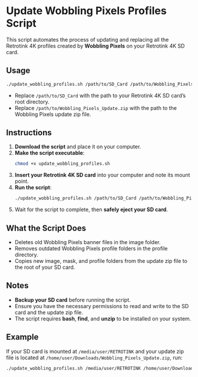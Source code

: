 
# Update Wobbling Pixels Profiles Script

This script automates the process of updating and replacing all the Retrotink 4K profiles created by **Wobbling Pixels** on your Retrotink 4K SD card.

## Usage

```bash
./update_wobbling_profiles.sh /path/to/SD_Card /path/to/Wobbling_Pixels_Update.zip
```

- Replace `/path/to/SD_Card` with the path to your Retrotink 4K SD card’s root directory.
- Replace `/path/to/Wobbling_Pixels_Update.zip` with the path to the Wobbling Pixels update zip file.

## Instructions

1. **Download the script** and place it on your computer.
2. **Make the script executable**:
   ```bash
   chmod +x update_wobbling_profiles.sh
   ```
3. **Insert your Retrotink 4K SD card** into your computer and note its mount point.
4. **Run the script**:
   ```bash
   ./update_wobbling_profiles.sh /path/to/SD_Card /path/to/Wobbling_Pixels_Update.zip
   ```
5. Wait for the script to complete, then **safely eject your SD card**.

## What the Script Does

- Deletes old Wobbling Pixels banner files in the image folder.
- Removes outdated Wobbling Pixels profile folders in the profile directory.
- Copies new image, mask, and profile folders from the update zip file to the root of your SD card.

## Notes

- **Backup your SD card** before running the script.
- Ensure you have the necessary permissions to read and write to the SD card and the update zip file.
- The script requires **bash**, **find**, and **unzip** to be installed on your system.

## Example

If your SD card is mounted at `/media/user/RETROTINK` and your update zip file is located at `/home/user/Downloads/Wobbling_Pixels_Update.zip`, run:

```bash
./update_wobbling_profiles.sh /media/user/RETROTINK /home/user/Downloads/Wobbling_Pixels_Update.zip
```